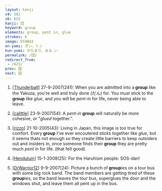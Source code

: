 ```yaml
---
layout: kanji
v4: 582
v6: 625
kanji: 団
keyword: group
elements: group, pent in, glue
strokes: 6
image: E59BA3
on-yomi: ダン、トン
kun-yomi: かたまり、まる.い
permalink: /団/
redirect_from:
 - /625/
prev: 国
next: 因
---
```


1) [<a href="http://kanji.koohii.com/profile/Thunderball">Thunderball</a>] 27-9-2007(241): When you are admitted into a<strong> group</strong> like the Yakuza, you&#039;re well and truly done (だん) for. You must stick to the<strong> group</strong> like <em>glue</em>, and you will be <em>pent-in</em> for life, never being able to leave.

2) [<a href="http://kanji.koohii.com/profile/calittle">calittle</a>] 23-9-2007(54): A <em>pent-in</em><strong> group</strong> will naturally be more cohesive, or &quot;<em>glued</em> together.&quot;.

3) [<a href="http://kanji.koohii.com/profile/rizzo">rizzo</a>] 21-10-2005(43): Living in Japan, this image is too true for comfort. Every<strong> group</strong> I&#039;ve ever encoutered sticks together like <em>glue</em>, but it seems thats not enough so they create little barriers to keep outsiders out and insiders in, once someone finds their<strong> group</strong> they are pretty much <em>pent in</em> for life. (that felt good).

4) [<a href="http://kanji.koohii.com/profile/Henduluin">Henduluin</a>] 15-1-2008(25): For the Haruhism people: SOS-dan!

5) [<a href="http://kanji.koohii.com/profile/DrWarrior12">DrWarrior12</a>] 9-9-2007(24): Picture a bunch of<strong> group</strong>ies on a tour bus with some big rock band. The band members are getting tired of these<strong> group</strong>ies, so the band leaves the tour bus, superglues the door and the windows shut, and leave them all pent up in the bus.

